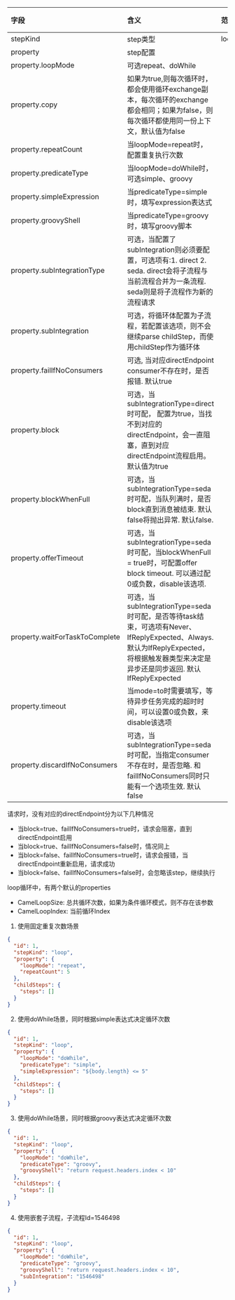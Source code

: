 | 字段   | 含义   | 范围             | 备注 |    |
|:-----|:-----|:---------------|:---|:---|
| stepKind | step类型 | loop |    |    |
| property | step配置 |  | | |
| property.loopMode | 可选repeat、doWhile | | | |
| property.copy | 如果为true,则每次循环时，都会使用循环exchange副本，每次循环的exchange都会相同；如果为false，则每次循环都使用同一份上下文，默认值为false | | | |
| property.repeatCount | 当loopMode=repeat时，配置重复执行次数 | | | |
| property.predicateType | 当loopMode=doWhile时，可选simple、groovy | | | |
| property.simpleExpression | 当predicateType=simple时，填写expression表达式 | | | |
| property.groovyShell | 当predicateType=groovy时，填写groovy脚本 | | | |
| property.subIntegrationType | 可选，当配置了subIntegration则必须要配置，可选项有:1. direct 2. seda. direct会将子流程与当前流程合并为一条流程. seda则是将子流程作为新的流程请求 | | | |
| property.subIntegration | 可选，将循环体配置为子流程，若配置该选项，则不会继续parse childStep，而使用childStep作为循环体| | | |
| property.failIfNoConsumers | 可选, 当对应directEndpoint consumer不存在时，是否报错. 默认true | | | |
| property.block | 可选，当subIntegrationType=direct时可配， 配置为true，当找不到对应的directEndpoint，会一直阻塞，直到对应directEndpoint流程启用。默认值为true | | | |
| property.blockWhenFull | 可选，当subIntegrationType=seda时可配，当队列满时，是否block直到消息被结束. 默认false将抛出异常. 默认false. | | | |
| property.offerTimeout | 可选，当subIntegrationType=seda时可配，当blockWhenFull = true时，可配置offer block timeout. 可以通过配0或负数，disable该选项. | | | |
| property.waitForTaskToComplete | 可选，当subIntegrationType=seda时可配，是否等待task结束，可选项有Never、IfReplyExpected、Always. 默认为IfReplyExpected，将根据触发器类型来决定是异步还是同步返回. 默认IfReplyExpected | | | |
| property.timeout | 当mode=to时需要填写，等待异步任务完成的超时时间，可以设置0或负数，来disable该选项 | | | |
| property.discardIfNoConsumers | 可选，当subIntegrationType=seda时可配，当指定consumer不存在时，是否忽略. 和failIfNoConsumers同时只能有一个选项生效. 默认false | | | |

请求时，没有对应的directEndpoint分为以下几种情况
- 当block=true、failIfNoConsumers=true时，请求会阻塞，直到directEndpoint启用
- 当block=true、failIfNoConsumers=false时，情况同上
- 当block=false、failIfNoConsumers=true时，请求会报错，当directEndpoint重新启用，请求成功
- 当block=false、failIfNoConsumers=false时，会忽略该step，继续执行

loop循环中，有两个默认的properties
- CamelLoopSize: 总共循环次数，如果为条件循环模式，则不存在该参数
- CamelLoopIndex: 当前循环Index

1. 使用固定重复次数场景
```json
{
  "id": 1,
  "stepKind": "loop",
  "property": {
    "loopMode": "repeat",
    "repeatCount": 5
  },
  "childSteps": {
    "steps": []
  }
}
```

2. 使用doWhile场景，同时根据simple表达式决定循环次数
```json
{
  "id": 1,
  "stepKind": "loop",
  "property": {
    "loopMode": "doWhile",
    "predicateType": "simple",
    "simpleExpression": "${body.length} <= 5"
  },
  "childSteps": {
    "steps": []
  }
}
```

3. 使用doWhile场景，同时根据groovy表达式决定循环次数
```json
{
  "id": 1,
  "stepKind": "loop",
  "property": {
    "loopMode": "doWhile",
    "predicateType": "groovy",
    "groovyShell": "return request.headers.index < 10"
  },
  "childSteps": {
    "steps": []
  }
}
```

4. 使用嵌套子流程，子流程Id=1546498
```json
{
  "id": 1,
  "stepKind": "loop",
  "property": {
    "loopMode": "doWhile",
    "predicateType": "groovy",
    "groovyShell": "return request.headers.index < 10",
    "subIntegration": "1546498"
  }
}
```
